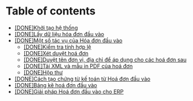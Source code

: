 # Table of contents

* [\[DONE\]Khởi tạo hệ thống](README.md)
* [\[DONE\]Lấy dữ liệu hóa đơn đầu vào](done-lay-du-lieu-hoa-don-dau-vao.md)
* [\[DONE\]Một số tác vụ của Hóa đơn đầu vào](done-mot-so-tac-vu-cua-hoa-don-dau-vao/README.md)
  * [\[DONE\]Kiểm tra tính hợp lệ](done-mot-so-tac-vu-cua-hoa-don-dau-vao/done-kiem-tra-tinh-hop-le.md)
  * [\[DONE\]Xét duyệt hoá đơn](done-mot-so-tac-vu-cua-hoa-don-dau-vao/done-xet-duyet-hoa-don.md)
  * [\[DONE\]Duyệt tên đơn vị, địa chỉ để áp dụng cho các hoá đơn sau](done-mot-so-tac-vu-cua-hoa-don-dau-vao/done-duyet-ten-don-vi-dia-chi-de-ap-dung-cho-cac-hoa-don-sau.md)
  * [\[DONE\]Tải XML và mẫu in PDF của hoá đơn](done-mot-so-tac-vu-cua-hoa-don-dau-vao/done-tai-xml-va-mau-in-pdf-cua-hoa-don.md)
  * [\[DONE\]Hộp thư](done-mot-so-tac-vu-cua-hoa-don-dau-vao/done-hop-thu.md)
* [\[DONE\]Cách tạo chứng từ kế toán từ Hoá đơn đầu vào](done-cach-tao-chung-tu-ke-toan-tu-hoa-don-dau-vao.md)
* [\[DONE\]Bảng kê hoá đơn đầu vào](done-bang-ke-hoa-don-dau-vao.md)
* [\[DONE\]Giải pháp Hoá đơn đầu vào cho ERP](done-giai-phap-hoa-don-dau-vao-cho-erp.md)
